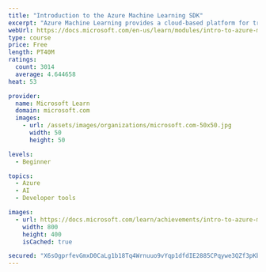 ```yaml
---
title: "Introduction to the Azure Machine Learning SDK"
excerpt: "Azure Machine Learning provides a cloud-based platform for training, deploying, and managing machine learning models."
webUrl: https://docs.microsoft.com/en-us/learn/modules/intro-to-azure-machine-learning-service/
type: course
price: Free
length: PT40M
ratings:
  count: 3014
  average: 4.644658
heat: 53

provider:
  name: Microsoft Learn
  domain: microsoft.com
  images:
    - url: /assets/images/organizations/microsoft.com-50x50.jpg
      width: 50
      height: 50

levels:
  - Beginner

topics:
  - Azure
  - AI
  - Developer tools

images:
  - url: https://docs.microsoft.com/learn/achievements/intro-to-azure-machine-learning-service-badge-social.png
    width: 800
    height: 400
    isCached: true

secured: "X6sOgprfevGmxD0CaLg1b18Tq4Wrnuuo9vYqp1dfdIE2885CPqywe3QZf3pKbTGgYyOIwu96qEk67QghE2aJnhIDcJG3tZjovCIRtKIrSScgHFwOPrBzSHpSLR9+b2/Mx5TMMC1JSnu0sSVyW0RWCkqq2X88yNFz+2L7q08xxftoIQR9FpG+z8uGoS/5kh9oMFwCjQJhOuqd5Fc6mDXPnV6eWfH3mtY6c/IQdQAyqZGSerHRlgoCQxR5ro8TXaGCRpkJK421yyMe7nnqpfYkYHTVVEvIPmLdOBIAuwgQJko+t6dUPt7FQ4jCNvvGlvQPgjpQP/O9Z/SrbEAe0F/5XOqfxa+c9UjdIx+iSZH6sC4+IfKGJNGimcggc7i++YuIzrO65Q6jAbdZFVBl1DJal22MBS1cbqz+JIjSpnwZmmM=;rxFQLZCz/giekZ1V9ZBMSA=="
---
```


